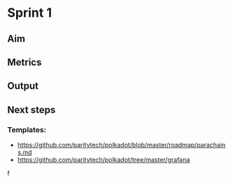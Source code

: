 # Sprint 1

## Aim 



## Metrics 




## Output




## Next steps


### Templates:
- https://github.com/paritytech/polkadot/blob/master/roadmap/parachains.md
- https://github.com/paritytech/polkadot/tree/master/grafana

f
